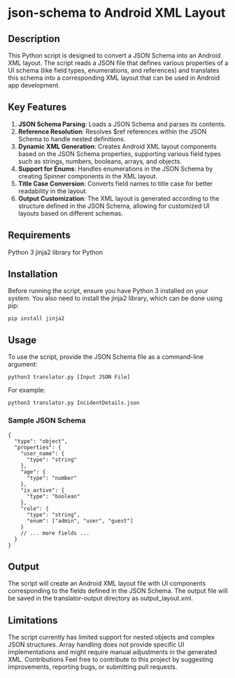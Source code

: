 # json-schema to Android XML Layout 

## Description
This Python script is designed to convert a JSON Schema into an Android XML layout. The script reads a JSON file that defines various properties of a UI schema (like field types, enumerations, and references) and translates this schema into a corresponding XML layout that can be used in Android app development.

## Key Features
1. **JSON Schema Parsing**: Loads a JSON Schema and parses its contents.
2. **Reference Resolution**: Resolves $ref references within the JSON Schema to handle nested definitions.
3. **Dynamic XML Generation**: Creates Android XML layout components based on the JSON Schema properties, supporting various field types such as strings, numbers, booleans, arrays, and objects.
4. **Support for Enums**: Handles enumerations in the JSON Schema by creating Spinner components in the XML layout.
5. **Title Case Conversion**: Converts field names to title case for better readability in the layout.
6. **Output Customization**: The XML layout is generated according to the structure defined in the JSON Schema, allowing for customized UI layouts based on different schemas.

## Requirements
Python 3
jinja2 library for Python

## Installation
Before running the script, ensure you have Python 3 installed on your system. You also need to install the jinja2 library, which can be done using pip:

``` 
pip install jinja2
```


## Usage
To use the script, provide the JSON Schema file as a command-line argument:

```
python3 translator.py [Input JSON File]
```

For example:

```
python3 translator.py IncidentDetails.json
``` 

### Sample JSON Schema

```
{
  "type": "object",
  "properties": {
    "user_name": {
      "type": "string"
    },
    "age": {
      "type": "number"
    },
    "is_active": {
      "type": "boolean"
    },
    "role": {
      "type": "string",
      "enum": ["admin", "user", "guest"]
    }
    // ... more fields ...
  }
}
```

## Output
The script will create an Android XML layout file with UI components corresponding to the fields defined in the JSON Schema. The output file will be saved in the translator-output directory as output_layout.xml.

## Limitations
The script currently has limited support for nested objects and complex JSON structures.
Array handling does not provide specific UI implementations and might require manual adjustments in the generated XML.
Contributions
Feel free to contribute to this project by suggesting improvements, reporting bugs, or submitting pull requests.